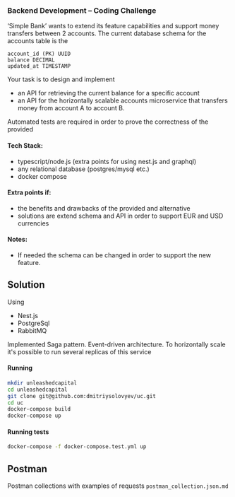 ### Backend Development – Coding Challenge

‘Simple Bank’ wants to extend its feature capabilities and support money transfers
between 2 accounts. The current database schema for the accounts table is the
```
account_id (PK) UUID
balance DECIMAL
updated_at TIMESTAMP
```

Your task is to design and implement
- an API for retrieving the current balance for a specific account
- an API for the horizontally scalable accounts microservice that transfers money from account A to account B.

Automated tests are required in order to prove the correctness of the provided

#### Tech Stack:

- typescript/node.js (extra points for using nest.js and graphql)
- any relational database (postgres/mysql etc.)
- docker compose

#### Extra points if:

- the benefits and drawbacks of the provided and alternative
- solutions are extend schema and API in order to support EUR and USD currencies

#### Notes:

- If needed the schema can be changed in order to support the new feature.


## Solution

Using
- Nest.js
- PostgreSql
- RabbitMQ

Implemented Saga pattern. 
Event-driven architecture. 
To horizontally scale it's possible to run several replicas of this service

#### Running
```sh
mkdir unleashedcapital
cd unleashedcapital
git clone git@github.com:dmitriysolovyev/uc.git
cd uc
docker-compose build
docker-compose up
```

#### Running tests
```sh
docker-compose -f docker-compose.test.yml up
```

## Postman
Postman collections with examples of requests `postman_collection.json.md`